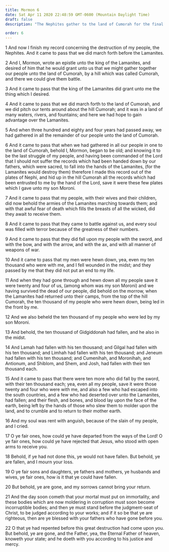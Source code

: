 ```yaml
---
title: Mormon 6
date: Sat Apr 11 2020 22:48:59 GMT-0600 (Mountain Daylight Time)
draft: false
description: "The Nephites gather to the land of Cumorah for the final battles—Mormon hides the sacred records in the hill Cumorah—The Lamanites are victorious, and the Nephite nation is destroyed—Hundreds of thousands are slain with the sword. About A.D. 385."

order: 6
---
```

    
1 And now I finish my record concerning the destruction of my people, the Nephites. And it came to pass that we did march forth before the Lamanites.

2 And I, Mormon, wrote an epistle unto the king of the Lamanites, and desired of him that he would grant unto us that we might gather together our people unto the land of Cumorah, by a hill which was called Cumorah, and there we could give them battle.

3 And it came to pass that the king of the Lamanites did grant unto me the thing which I desired.

4 And it came to pass that we did march forth to the land of Cumorah, and we did pitch our tents around about the hill Cumorah; and it was in a land of many waters, rivers, and fountains; and here we had hope to gain advantage over the Lamanites.

5 And when three hundred and eighty and four years had passed away, we had gathered in all the remainder of our people unto the land of Cumorah.

6 And it came to pass that when we had gathered in all our people in one to the land of Cumorah, behold I, Mormon, began to be old; and knowing it to be the last struggle of my people, and having been commanded of the Lord that I should not suffer the records which had been handed down by our fathers, which were sacred, to fall into the hands of the Lamanites, (for the Lamanites would destroy them) therefore I made this record out of the plates of Nephi, and hid up in the hill Cumorah all the records which had been entrusted to me by the hand of the Lord, save it were these few plates which I gave unto my son Moroni.

7 And it came to pass that my people, with their wives and their children, did now behold the armies of the Lamanites marching towards them; and with that awful fear of death which fills the breasts of all the wicked, did they await to receive them.

8 And it came to pass that they came to battle against us, and every soul was filled with terror because of the greatness of their numbers.

9 And it came to pass that they did fall upon my people with the sword, and with the bow, and with the arrow, and with the ax, and with all manner of weapons of war.

10 And it came to pass that my men were hewn down, yea, even my ten thousand who were with me, and I fell wounded in the midst; and they passed by me that they did not put an end to my life.

11 And when they had gone through and hewn down all my people save it were twenty and four of us, (among whom was my son Moroni) and we having survived the dead of our people, did behold on the morrow, when the Lamanites had returned unto their camps, from the top of the hill Cumorah, the ten thousand of my people who were hewn down, being led in the front by me.

12 And we also beheld the ten thousand of my people who were led by my son Moroni.

13 And behold, the ten thousand of Gidgiddonah had fallen, and he also in the midst.

14 And Lamah had fallen with his ten thousand; and Gilgal had fallen with his ten thousand; and Limhah had fallen with his ten thousand; and Jeneum had fallen with his ten thousand; and Cumenihah, and Moronihah, and Antionum, and Shiblom, and Shem, and Josh, had fallen with their ten thousand each.

15 And it came to pass that there were ten more who did fall by the sword, with their ten thousand each; yea, even all my people, save it were those twenty and four who were with me, and also a few who had escaped into the south countries, and a few who had deserted over unto the Lamanites, had fallen; and their flesh, and bones, and blood lay upon the face of the earth, being left by the hands of those who slew them to molder upon the land, and to crumble and to return to their mother earth.

16 And my soul was rent with anguish, because of the slain of my people, and I cried.

17 O ye fair ones, how could ye have departed from the ways of the Lord! O ye fair ones, how could ye have rejected that Jesus, who stood with open arms to receive you.

18 Behold, if ye had not done this, ye would not have fallen. But behold, ye are fallen, and I mourn your loss.

19 O ye fair sons and daughters, ye fathers and mothers, ye husbands and wives, ye fair ones, how is it that ye could have fallen.

20 But behold, ye are gone, and my sorrows cannot bring your return.

21 And the day soon cometh that your mortal must put on immortality, and these bodies which are now moldering in corruption must soon become incorruptible bodies; and then ye must stand before the judgment-seat of Christ, to be judged according to your works; and if it so be that ye are righteous, then are ye blessed with your fathers who have gone before you.

22 O that ye had repented before this great destruction had come upon you. But behold, ye are gone, and the Father, yea, the Eternal Father of heaven, knoweth your state; and he doeth with you according to his justice and mercy.
